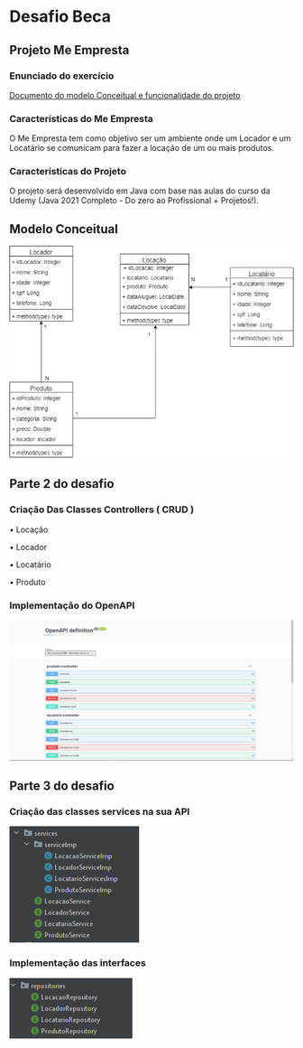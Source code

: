 

# Desafio Beca

## Projeto Me Empresta

### Enunciado do exercício

[Documento do modelo Conceitual e funcionalidade do projeto](https://docs.google.com/document/d/1scjjxm2n62pKSq-KBQHc4zVxqn4vyP3tV4fbKiTe1Ow/edit?usp=sharing)

### Características do Me Empresta

O Me Empresta tem como objetivo ser um ambiente onde um Locador e um Locatário se comunicam para fazer a locação de um ou mais produtos.

### Características do Projeto

O projeto será desenvolvido em Java com base nas aulas do curso da Udemy  (Java 2021 Completo - Do zero ao Profissional + Projetos!).

## Modelo Conceitual


![MeEmpresta.drawio](https://github.com/JefersonEGomes/becaDesafioJeferson/blob/develop/MeEmpresta.png)




## Parte 2 do desafio 

### Criação Das Classes Controllers ( CRUD )

• Locação 

• Locador

• Locatário

• Produto

### Implementação do OpenAPI


![Swagger](https://github.com/JefersonEGomes/becaDesafioJeferson/blob/develop/Swagg%20API.jpg)



## Parte 3 do desafio

### Criação das classes services na sua API

![Services](https://github.com/JefersonEGomes/becaDesafioJeferson/blob/develop/Services.png)

### Implementação das interfaces

![Interfaces](https://github.com/JefersonEGomes/becaDesafioJeferson/blob/develop/Interfaces.png)

